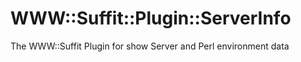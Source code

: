 [//]: # ( README.md Wed 06 Dec 2023 19:52:14 MSK )

# WWW::Suffit::Plugin::ServerInfo

The WWW::Suffit Plugin for show Server and Perl environment data

